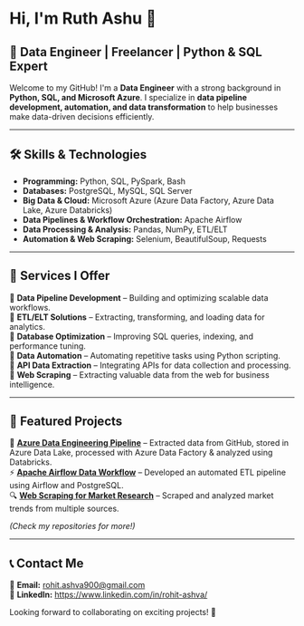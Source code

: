 # Hi, I'm Ruth Ashu 👋

## 🚀 Data Engineer | Freelancer | Python & SQL Expert

Welcome to my GitHub! I'm a **Data Engineer** with a strong background in **Python, SQL, and Microsoft Azure**. I specialize in **data pipeline development, automation, and data transformation** to help businesses make data-driven decisions efficiently.

---

## 🛠️ Skills & Technologies
- **Programming:** Python, SQL, PySpark, Bash
- **Databases:** PostgreSQL, MySQL, SQL Server
- **Big Data & Cloud:** Microsoft Azure (Azure Data Factory, Azure Data Lake, Azure Databricks)
- **Data Pipelines & Workflow Orchestration:** Apache Airflow
- **Data Processing & Analysis:** Pandas, NumPy, ETL/ELT
- **Automation & Web Scraping:** Selenium, BeautifulSoup, Requests

---

## 💼 Services I Offer
🔹 **Data Pipeline Development** – Building and optimizing scalable data workflows.  
🔹 **ETL/ELT Solutions** – Extracting, transforming, and loading data for analytics.  
🔹 **Database Optimization** – Improving SQL queries, indexing, and performance tuning.  
🔹 **Data Automation** – Automating repetitive tasks using Python scripting.  
🔹 **API Data Extraction** – Integrating APIs for data collection and processing.  
🔹 **Web Scraping** – Extracting valuable data from the web for business intelligence.  

---

## 📂 Featured Projects
🚀 **[Azure Data Engineering Pipeline](#)** – Extracted data from GitHub, stored in Azure Data Lake, processed with Azure Data Factory & analyzed using Databricks.  
⚡ **[Apache Airflow Data Workflow](#)** – Developed an automated ETL pipeline using Airflow and PostgreSQL.  
🔍 **[Web Scraping for Market Research](#)** – Scraped and analyzed market trends from multiple sources.  

*(Check my repositories for more!)*

---

## 📞 Contact Me
📧 **Email:** rohit.ashva900@gmail.com  
🔗 **LinkedIn:** https://www.linkedin.com/in/rohit-ashva/

Looking forward to collaborating on exciting projects! 🚀
